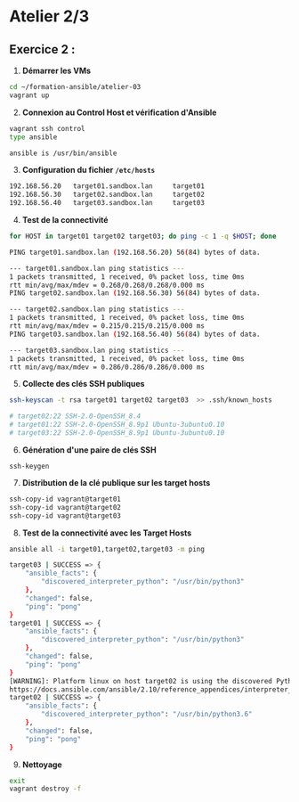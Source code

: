 # Atelier 2/3

## Exercice 2 : 

1. **Démarrer les VMs**  
```bash
cd ~/formation-ansible/atelier-03
vagrant up
```

2. **Connexion au Control Host et vérification d'Ansible**
```bash
vagrant ssh control
type ansible

ansible is /usr/bin/ansible
```

3. **Configuration du fichier `/etc/hosts`**
```bash
192.168.56.20   target01.sandbox.lan     target01
192.168.56.30   target02.sandbox.lan     target02
192.168.56.40   target03.sandbox.lan     target03
```

4. **Test de la connectivité**
```bash
for HOST in target01 target02 target03; do ping -c 1 -q $HOST; done

PING target01.sandbox.lan (192.168.56.20) 56(84) bytes of data.

--- target01.sandbox.lan ping statistics ---
1 packets transmitted, 1 received, 0% packet loss, time 0ms
rtt min/avg/max/mdev = 0.268/0.268/0.268/0.000 ms
PING target02.sandbox.lan (192.168.56.30) 56(84) bytes of data.

--- target02.sandbox.lan ping statistics ---
1 packets transmitted, 1 received, 0% packet loss, time 0ms
rtt min/avg/max/mdev = 0.215/0.215/0.215/0.000 ms
PING target03.sandbox.lan (192.168.56.40) 56(84) bytes of data.

--- target03.sandbox.lan ping statistics ---
1 packets transmitted, 1 received, 0% packet loss, time 0ms
rtt min/avg/max/mdev = 0.286/0.286/0.286/0.000 ms
```

5. **Collecte des clés SSH publiques**
```bash
ssh-keyscan -t rsa target01 target02 target03  >> .ssh/known_hosts

# target02:22 SSH-2.0-OpenSSH_8.4
# target01:22 SSH-2.0-OpenSSH_8.9p1 Ubuntu-3ubuntu0.10
# target03:22 SSH-2.0-OpenSSH_8.9p1 Ubuntu-3ubuntu0.10
```

6. **Génération d'une paire de clés SSH**
```
ssh-keygen
```

7. **Distribution de la clé publique sur les target hosts**
```bash
ssh-copy-id vagrant@target01
ssh-copy-id vagrant@target02
ssh-copy-id vagrant@target03
```


8. **Test de la connectivité avec les Target Hosts**
```bash
ansible all -i target01,target02,target03 -m ping

target03 | SUCCESS => {
    "ansible_facts": {
        "discovered_interpreter_python": "/usr/bin/python3"
    },
    "changed": false,
    "ping": "pong"
}
target01 | SUCCESS => {
    "ansible_facts": {
        "discovered_interpreter_python": "/usr/bin/python3"
    },
    "changed": false,
    "ping": "pong"
}
[WARNING]: Platform linux on host target02 is using the discovered Python interpreter at /usr/bin/python3.6, but future installation of another Python interpreter could change the meaning of that path. See
https://docs.ansible.com/ansible/2.10/reference_appendices/interpreter_discovery.html for more information.
target02 | SUCCESS => {
    "ansible_facts": {
        "discovered_interpreter_python": "/usr/bin/python3.6"
    },
    "changed": false,
    "ping": "pong"
}
```

9. **Nettoyage**
```bash
exit
vagrant destroy -f
```
